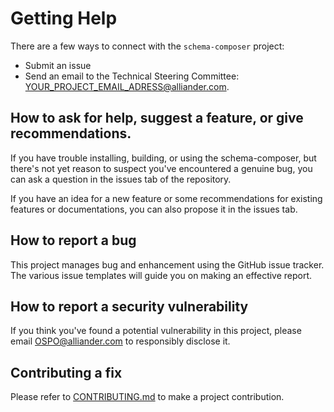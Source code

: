 <!--
SPDX-FileCopyrightText: 'Copyright Contributors to the schema-composer project' 

SPDX-License-Identifier: Apache-2.0
-->

# Getting Help

There are a few ways to connect with the `schema-composer` project:

* Submit an issue
* Send an email to the Technical Steering Committee: <YOUR_PROJECT_EMAIL_ADRESS@alliander.com>.

## How to ask for help, suggest a feature, or give recommendations.

If you have trouble installing, building, or using the schema-composer, 
but there's not yet reason to suspect you've encountered a genuine bug,
you can ask a question in the issues tab of the repository.

If you have an idea for a new feature or some recommendations for existing features or documentations, 
you can also propose it in the issues tab.

## How to report a bug

This project manages bug and enhancement using the GitHub issue tracker. 
The various issue templates will guide you on making an effective report.

## How to report a security vulnerability

If you think you've found a potential vulnerability in this project, please
email <OSPO@alliander.com> to responsibly disclose it.

## Contributing a fix

Please refer to [CONTRIBUTING.md](CONTRIBUTING.md) to make a project contribution.
